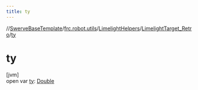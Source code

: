 ```yaml
---
title: ty
---
```

//[SwerveBaseTemplate](../../../../index.html)/[frc.robot.utils](../../index.html)/[LimelightHelpers](../index.html)/[LimelightTarget_Retro](index.html)/[ty](ty.html)



# ty



[jvm]\
open var [ty](ty.html): [Double](https://kotlinlang.org/api/latest/jvm/stdlib/kotlin/-double/index.html)




